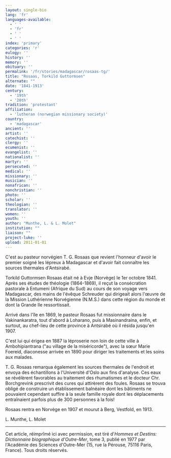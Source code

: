 ```yaml
---
layout: single-bio
lang: 'fr'
languages-available:
  - ' '
  - 'fr'
  - ' '
  - ' '
index: 'primary'
categories: 'r'
eulogy: ''
history: ''
memory: ''
obituary: ''
permalink: '/fr/stories/madagascar/rosaas-tg/'
title: "Rosaas, Torkild Guttormsen"
alternate: ""
date: '1841-1913'
century:
  - '19th'
  - '20th'
tradition: 'protestant'
affiliation:
  - 'lutheran (norwegian missionary society)'
country:
  - 'madagascar'
ancient: ''
artist: ''
catechist: ''
clergy: ''
ecumenist: ''
evangelist: ''
nationalist: ''
martyr: ''
persecuted: ''
medical: ''
missionary: ''
musician: ''
nonafrican: ''
nonchristian: ''
photo: ''
scholar: ''
theologian: ''
translator: ''
women: ''
youth: ''
author: "Munthe, L. & L. Molet"
institution: ""
liaison: ""
project-luke: ''
upload: 2011-01-01
---
```




C'est au pasteur norvégien T. G. Rosaas que revient l'honneur d'avoir le premier soigné les lépreux à Madagascar et d'avoir fait connaître les sources thermales d'Antsirabé.

Torkild Guttormsen Rosaas était né à Evje (Norvège) le 1er octobre 1841. Après ses études de théologie (1864-1869), il reçut la consécration pastorale à Entumeni (Afrique du Sud) au cours de son voyage vers Madagascar, des mains de l'évêque Schreuder qui dirigeait alors l'œuvre de la Mission Luthérienne Norvégienne (N.M.S.) dans cette région du monde et dont la Grande Ile ressortissait.

Arrivé dans l'île en 1869, le pasteur Rosaas fut missionnaire dans le Vakinankaratra, tout d'abord à Loharano, puis à Masinandraina, enfin, et surtout, au chef-lieu de cette province à Antsirabé où il résida jusqu'en 1907.

C'est lui qui érigea en 1887 la léproserie non loin de cette ville à Ambohipiantrana ("au village de la miséricorde"), avec la sœur Marie Foereid, diaconesse arrivée en 1890 pour diriger les traitements et les soins aux malades.

T. G. Rosaas remarqua également les sources thermales de l'endroit et envoya des échantillons à l'Université d'Oslo aux fins d'analyse. Ces eaux se révélèrent favorables au traitement des rhumatismes et le docteur Chr. Borchgrevink prescrivit des cures qui attirèrent des foules. Rosaas se trouva obligé de construire un établissement balnéaire dont les bâtiments ne pouvaient cependant suffire à la seule famille royale dont les déplacements entraînaient parfois plus de 300 personnes à la fois!

Rosaas rentra en Norvège en 1907 et mourut à Berg, Vestfold, en 1913.

L. Munthe, L. Molet

---

Cet article, réimprîmé ici avec permission, est tiré d'*Hommes et Destins: Dictionnaire biographique d'Outre-Mer*, tome 3, publié en 1977 par l'Académie des Sciences d'Outre-Mer (15, rue la Pérouse, 75116 Paris, France). Tous droits réservés.